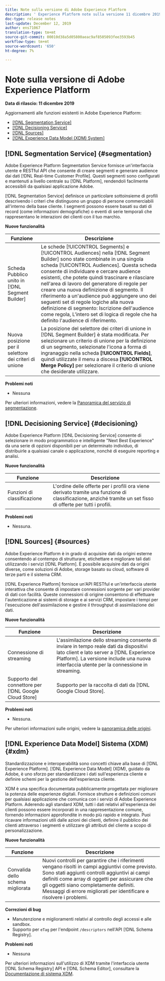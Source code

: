 ```yaml
---
title: Note sulla versione di Adobe Experience Platform
description: ' Experience Platform note sulla versione 11 dicembre 2019'
doc-type: release notes
last-update: December 12, 2019
author: ens71067
translation-type: tm+mt
source-git-commit: 00010d38a5d05800aeac9af8505093fee3593b45
workflow-type: tm+mt
source-wordcount: '650'
ht-degree: 7%

---
```



# Note sulla versione di Adobe Experience Platform

**Data di rilascio: 11 dicembre 2019**

Aggiornamenti alle funzioni esistenti in Adobe Experience Platform:

* [[!DNL Segmentation Service]](#segmentation)
* [[!DNL Decisioning Service]](#decisioning)
* [[!DNL Sources]](#sources)
* [[!DNL Experience Data Model (XDM) System]](#xdm)

## [!DNL Segmentation Service] {#segmentation}

Adobe Experience Platform Segmentation Service fornisce un&#39;interfaccia utente e RESTful API che consente di creare segmenti e generare audience dai dati [!DNL Real-time Customer Profile]. Questi segmenti sono configurati e mantenuti a livello centrale su [!DNL Platform], rendendoli facilmente accessibili da qualsiasi applicazione  Adobe.

[!DNL Segmentation Service] definisce un particolare sottoinsieme di profili descrivendo i criteri che distinguono un gruppo di persone commerciabili all&#39;interno della base cliente. I segmenti possono essere basati su dati di record (come informazioni demografiche) o eventi di serie temporali che rappresentano le interazioni dei clienti con il tuo marchio.

**Nuove funzionalità**

| Funzione | Descrizione |
|--- | ---|
| Scheda Pubblico unito in [!DNL Segment Builder] | Le schede [!UICONTROL Segments] e [!UICONTROL Audiences] nella [!DNL Segment Builder] sono state combinate in una singola scheda [!UICONTROL Audiences]. Questa scheda consente di individuare e cercare audience esistenti, che potete quindi trascinare e rilasciare nell&#39;area di lavoro del generatore di regole per creare una nuova definizione di segmento. Il riferimento a un&#39;audience può aggiungere uno dei seguenti set di regole logiche alla nuova definizione di segmento: Iscrizione dell&#39;audience come regola, L&#39;intero set di logica di regole che ha definito l&#39;audience di riferimento. |
| Nuova posizione per il selettore dei criteri di unione | La posizione del selettore dei criteri di unione in [!DNL Segment Builder] è stata modificata. Per selezionare un criterio di unione per la definizione di un segmento, selezionate l&#39;icona a forma di ingranaggio nella scheda **[!UICONTROL Fields]**, quindi utilizzate il menu a discesa **[!UICONTROL Merge Policy]** per selezionare il criterio di unione che desiderate utilizzare. |

**Problemi noti**

* Nessuna

Per ulteriori informazioni, vedere la [Panoramica del servizio di segmentazione](../../segmentation/home.md).

## [!DNL Decisioning Service] {#decisioning}

Adobe Experience Platform [!DNL Decisioning Service] consente di selezionare in modo programmatico e intelligente &quot;Next Best Experience&quot; da una serie di opzioni disponibili per un determinato individuo, di distribuirle a qualsiasi canale o applicazione, nonché di eseguire reporting e analisi.

**Nuove funzionalità**

| Funzione | Descrizione |
| -----------| ---------- |
| Funzioni di classificazione | L&#39;ordine delle offerte per i profili ora viene derivato tramite una funzione di classificazione, anziché tramite un set fisso di offerte per tutti i profili. |

**Problemi noti**

* Nessuna.

## [!DNL Sources] {#sources}

Adobe Experience Platform è in grado di acquisire dati da origini esterne consentendo al contempo di strutturare, etichettare e migliorare tali dati utilizzando i servizi [!DNL Platform]. È possibile acquisire dati da origini diverse, come  soluzioni di Adobe, storage basato su cloud, software di terze parti e il sistema CRM.

[!DNL Experience Platform] fornisce un&#39;API RESTful e un&#39;interfaccia utente interattiva che consente di impostare connessioni sorgente per vari provider di dati con facilità. Queste connessioni di origine consentono di effettuare l&#39;autenticazione ai sistemi di storage e ai servizi CRM, impostare i tempi per l&#39;esecuzione dell&#39;assimilazione e gestire il throughput di assimilazione dei dati.

**Nuove funzionalità**

| Funzione | Descrizione |
| ---------- | ------------ |
| Connessione di streaming | L&#39;assimilazione dello streaming consente di inviare in tempo reale dati da dispositivi lato client e lato server a [!DNL Experience Platform]. La versione include una nuova interfaccia utente per la connessione in streaming. |
| Supporto del connettore per [!DNL Google Cloud Store] | Supporto per la raccolta di dati da [!DNL Google Cloud Store]. |

**Problemi noti**

* Nessuna.

Per ulteriori informazioni sulle origini, vedere la [panoramica delle origini](../../sources/home.md).

## [!DNL Experience Data Model] Sistema (XDM)  {#xdm}

Standardizzazione e interoperabilità sono concetti chiave alla base di [!DNL Experience Platform]. [!DNL Experience Data Model] (XDM), guidato da  Adobe, è uno sforzo per standardizzare i dati sull&#39;esperienza cliente e definire schemi per la gestione dell&#39;esperienza cliente.

XDM è una specifica documentata pubblicamente progettata per migliorare la potenza delle esperienze digitali. Fornisce strutture e definizioni comuni per qualsiasi applicazione che comunica con i servizi di Adobe Experience Platform. Aderendo agli standard XDM, tutti i dati relativi all&#39;esperienza dei clienti possono essere incorporati in una rappresentazione comune, fornendo informazioni approfondite in modo più rapido e integrato. Puoi ricavare informazioni utili dalle azioni dei clienti, definire il pubblico dei clienti attraverso i segmenti e utilizzare gli attributi del cliente a scopo di personalizzazione.

**Nuove funzionalità**

| Funzione | Descrizione |
|--- | ---|
| Convalida dello schema migliorata | Nuovi controlli per garantire che i riferimenti vengano risolti in campi aggiuntivi come previsto. Sono stati aggiunti controlli aggiuntivi ai campi definiti come array di oggetti per assicurare che gli oggetti siano completamente definiti. Messaggi di errore migliorati per identificare e risolvere i problemi. |

**Correzioni di bug**

* Manutenzione e miglioramenti relativi al controllo degli accessi e alle sandbox.
* Supporto per `eTag` per l&#39;endpoint `/descriptors` nell&#39;API [!DNL Schema Registry].

**Problemi noti**

* Nessuna

Per ulteriori informazioni sull&#39;utilizzo di XDM tramite l&#39;interfaccia utente [!DNL Schema Registry] API e [!DNL Schema Editor], consultare la [Documentazione di sistema XDM](../../xdm/home.md).